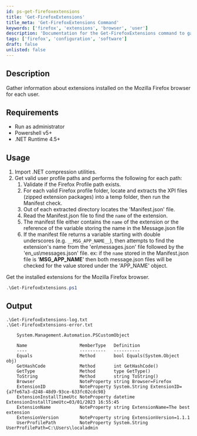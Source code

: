 ```yaml
---
id: ps-get-firefoxextensions
title: 'Get-FirefoxExtensions'
title_meta: 'Get-FirefoxExtensions Command'
keywords: ['firefox', 'extensions', 'browser', 'user']
description: 'Documentation for the Get-FirefoxExtensions command to gather information about extensions installed on the Mozilla Firefox browser for each user.'
tags: ['firefox', 'configuration', 'software']
draft: false
unlisted: false
---
```

## Description
Gather information about extensions installed on the Mozilla Firefox browser for each user.

## Requirements
- Run as administrator
- Powershell v5+
- .NET Runtime 4.5+

## Usage
1. Import .NET compression utilities.
2. Get valid user profile paths and performs the following for each path:
   1. Validate if the Firefox Profile path exists. 
   2. For each valid Firefox profile folder, locate and extracts the XPI files (zipped extension packages) into a temp folder, then run the Manifest check.
   3. Out of each extracted directory locates the 'Manifest.json' file.
   4. Read the Manifest.json file to find the `name` of the extension.
   5. The manifest file either contains the `name` of the extension or the reference of the variable storing the name in the Message.json file
   6. If the manifest file returns a variable starting with double underscores (e.g. `__MSG_APP_NAME__`), then attempts to find the extension's name from the 'en\messages.json' file followed by the 'en_us\messages.json' file.
      ex: if the `name` stored in the Manifest.json file is '__MSG_APP_NAME__' then both message.json files will be checked for the value stored under the 'APP_NAME' object.


Get the installed extensions for the Mozilla Firefox browser.
```powershell
.\Get-FirefoxExtensions.ps1
```

## Output
    .\Get-FirefoxExtensions-log.txt
    .\Get-FirefoxExtensions-error.txt
```
    System.Management.Automation.PSCustomObject

    Name                    MemberType   Definition
    ----                    ----------   ----------
    Equals                  Method       bool Equals(System.Object obj)
    GetHashCode             Method       int GetHashCode()
    GetType                 Method       type GetType()
    ToString                Method       string ToString()
    Browser                 NoteProperty string Browser=Firefox
    ExtensionID             NoteProperty System.String ExtensionID={a7fe67a3-d248-48d9-93ce-633fc02cdc98}
    ExtensionInstallTimeUtc NoteProperty datetime ExtensionInstallTimeUtc=03/01/2023 16:55:45
    ExtensionName           NoteProperty string ExtensionName=The best extension
    ExtensionVersion        NoteProperty string ExtensionVersion=1.1.1
    UserProfilePath         NoteProperty System.String UserProfilePath=C:\Users\localadmin
```
